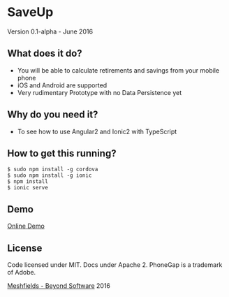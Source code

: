 # SaveUp

Version 0.1-alpha - June 2016

## What does it do?

* You will be able to calculate retirements and savings from your mobile phone
* iOS and Android  are supported
* Very rudimentary Prototype with no Data Persistence yet

## Why do you need it?

* To see how to use Angular2 and Ionic2 with TypeScript 

## How to get this running?

```
$ sudo npm install -g cordova
$ sudo npm install -g ionic 
$ npm install
$ ionic serve
```

## Demo

[Online Demo](saveup.meshfields.de)

## License
Code licensed under MIT. Docs under Apache 2. PhoneGap is a trademark of Adobe.<br>

[Meshfields - Beyond Software](http://meshfields.de) 2016